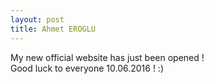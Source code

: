 ```yaml
---
layout: post
title: Ahmet EROGLU
---
```


My new official website has just been opened ! <br>
Good luck to everyone 10.06.2016 ! :)
